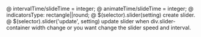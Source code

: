 @ intervalTime/slideTime = integer; 
@ animateTime/slideTime = integer; 
@ indicatorsType: rectangle||round; 
@ $(selector).slider(setting) create slider.
@ $(selector).slider('update', setting) update slider when div.slider-container width change or you want change the slider speed   and interval.

